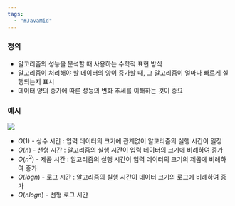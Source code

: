 ```yaml
---
tags:
  - "#JavaMid"
---
```


### 정의
- 알고리즘의 성능을 분석할 때 사용하는 수학적 표현 방식
- 알고리즘이 처리해야 할 데이터의 양이 증가할 때, 그 알고리즘이 얼마나 빠르게 실행되는지 표시
- 데이터 양의 증가에 따른 성능의 변화 추세를 이해하는 것이 중요

### 예시

![](https://imgur.com/JFgkVBH.png)

- $O(1)$ - 상수 시간 : 입력 데이터의 크기에 관계없이 알고리즘의 실행 시간이 일정
- $O(n)$ - 선형 시간 : 알고리즘의 실행 시간이 입력 데이터의 크기에 비례하여 증가
- $O(n^2)$ - 제곱 시간 : 알고리즘의 실행 시간이 입력 데이터의 크기의 제곱에 비례하여 증가
- $O(log n)$ - 로그 시간 : 알고리즘의 실행 시간이 데이터 크기의 로그에 비례하여 증가
- $O(n log n)$ - 선형 로그 시간

